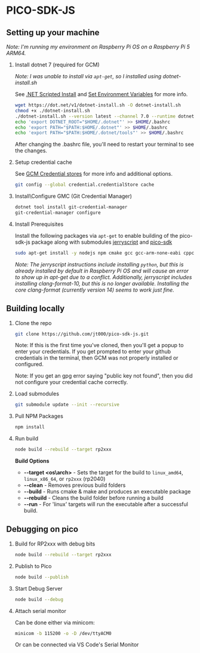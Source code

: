 # PICO-SDK-JS

## Setting up your machine

*Note: I'm running my environment on Raspberry Pi OS on a Raspberry Pi 5 ARM64.*

1. Install dotnet 7 (required for GCM)

    *Note: I was unable to install via `apt-get`, so I installed using  dotnet-install.sh*

    See [.NET Scripted Install](https://learn.microsoft.com/en-us/dotnet/core/install/linux-scripted-manual#scripted-install) and [Set Environment Variables](https://learn.microsoft.com/en-us/dotnet/core/install/linux-scripted-manual#set-environment-variables-system-wide) for more info.

    ```bash
    wget https://dot.net/v1/dotnet-install.sh -O dotnet-install.sh
    chmod +x ./dotnet-install.sh
    ./dotnet-install.sh --version latest --channel 7.0 --runtime dotnet
    echo 'export DOTNET_ROOT="$HOME/.dotnet"' >> $HOME/.bashrc
    echo 'export PATH="$PATH:$HOME/.dotnet"' >> $HOME/.bashrc
    echo 'export PATH="$PATH:$HOME/.dotnet/tools"' >> $HOME/.bashrc
    ```

    After changing the .bashrc file, you'll need to restart your terminal to see the changes.

2. Setup credential cache

    See [GCM Credential stores](https://github.com/git-ecosystem/git-credential-manager/blob/main/docs/credstores.md) for more info and additional options.

    ```bash
    git config --global credential.credentialStore cache
    ```

3. Install\Configure GMC (Git Credential Manager)

    ```bash
    dotnet tool install git-credential-manager
    git-credential-manager configure
    ```

4. Install Prerequisites

    Install the following packages via `apt-get` to enable building of the pico-sdk-js package along with submodules [jerryscript](https://github.com/jerryscript-project/jerryscript/blob/master/docs/00.GETTING-STARTED.md) and [pico-sdk](https://github.com/raspberrypi/pico-sdk)

    ```bash
    sudo apt-get install -y nodejs npm cmake gcc gcc-arm-none-eabi cppcheck clang-format libnewlib-arm-none-eabi libstdc++-arm-none-eabi-newlib
    ```

    *Note: The jerryscript instructions include installing `python`, but this is already installed by default in Raspberry Pi OS and will cause an error to show up in apt-get due to a conflict. Additionally, jerryscript includes installing clang-format-10, but this is no longer available. Installing the core clang-format (currently version 14) seems to work just fine.*

## Building locally

1. Clone the repo

    ```bash
    git clone https://github.com/jt000/pico-sdk-js.git
    ```

    Note: If this is the first time you've cloned, then you'll get a popup to enter your credentials. If you get prompted to enter your github credentials in the terminal, then GCM was not properly installed or configured.

    Note: If you get an gpg error saying "public key not found", then you did not configure your credential cache correctly.

2. Load submodules

    ```bash
    git submodule update --init --recursive
    ```

3. Pull NPM Packages

    ```bash
    npm install
    ```

4. Run build

    ```bash
    node build --rebuild --target rp2xxx
    ```

    **Build Options**

    * **--target <os\arch>** - Sets the target for the build to `linux_amd64`, `linux_x86_64`, or `rp2xxx` (rp2040)
    * **--clean** - Removes previous build folders
    * **--build** - Runs cmake &amp; make and produces an executable package
    * **--rebuild** - Cleans the build folder before running a build
    * **--run** - For 'linux' targets will run the executable after a successful build.

## Debugging on pico

1. Build for RP2xxx with debug bits

    ```bash
    node build --rebuild --target rp2xxx
    ```

2. Publish to Pico

    ```bash
    node build --publish
    ```

3. Start Debug Server

    ```bash
    node build --debug
    ```

4. Attach serial monitor

    Can be done either via minicom:

    ```bash
    minicom -b 115200 -o -D /dev/ttyACM0
    ```

    Or can be connected via VS Code's Serial Monitor